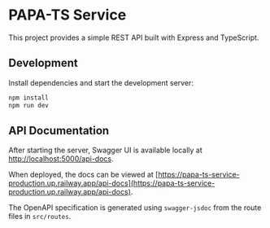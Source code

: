 # PAPA-TS Service

This project provides a simple REST API built with Express and TypeScript.

## Development

Install dependencies and start the development server:

```bash
npm install
npm run dev
```

## API Documentation

After starting the server, Swagger UI is available locally at [http://localhost:5000/api-docs](http://localhost:5000/api-docs).

When deployed, the docs can be viewed at [https://papa-ts-service-production.up.railway.app/api-docs](https://papa-ts-service-production.up.railway.app/api-docs).


The OpenAPI specification is generated using `swagger-jsdoc` from the route files in `src/routes`.
